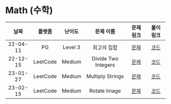 # Math (수학)

|   날짜   |  플랫폼  | 난이도  |      문제 이름      |                            문제 링크                             |                                 풀이 링크                                 |
| :------: | :------: | :-----: | :-----------------: | :--------------------------------------------------------------: | :-----------------------------------------------------------------------: |
| 22-04-11 |    PG    | Level 3 |     최고의 집합     | [문제](https://programmers.co.kr/learn/courses/30/lessons/12938) |  [코드](https://github.com/LeeMir/Algorithm/blob/main/Math/PG-12938.js)   |
| 22-12-15 | LeetCode | Medium  | Divide Two Integers |    [문제](https://leetcode.com/problems/divide-two-integers)     | [코드](https://github.com/LeeMir/Algorithm/blob/main/Math/Leetcode-29.js) |
| 23-01-27 | LeetCode | Medium  |  Multiply Strings   |      [문제](https://leetcode.com/problems/multiply-strings)      | [코드](https://github.com/LeeMir/Algorithm/blob/main/Math/Leetcode-43.ts) |
| 23-02-15 | LeetCode | Medium  |    Rotate Image     |        [문제](https://leetcode.com/problems/rotate-image)        | [코드](https://github.com/LeeMir/Algorithm/blob/main/Math/Leetcode-48.ts) |
